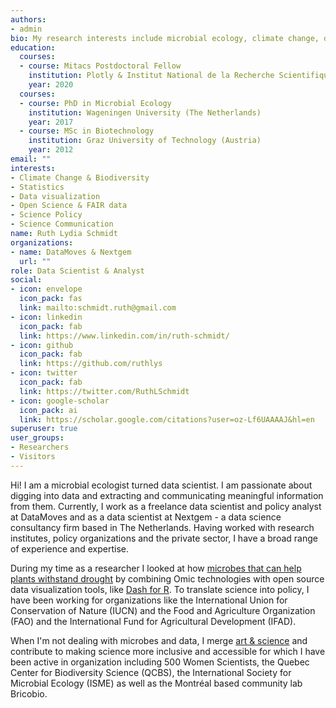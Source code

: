 ```yaml
---
authors:
- admin
bio: My research interests include microbial ecology, climate change, data science and data visualization.
education:
  courses:
  - course: Mitacs Postdoctoral Fellow
    institution: Plotly & Institut National de la Recherche Scientifique (Montreal)
    year: 2020
  courses:
  - course: PhD in Microbial Ecology
    institution: Wageningen University (The Netherlands)
    year: 2017
  - course: MSc in Biotechnology
    institution: Graz University of Technology (Austria)
    year: 2012
email: ""
interests:
- Climate Change & Biodiversity
- Statistics
- Data visualization
- Open Science & FAIR data
- Science Policy
- Science Communication
name: Ruth Lydia Schmidt
organizations:
- name: DataMoves & Nextgem
  url: ""
role: Data Scientist & Analyst
social:
- icon: envelope
  icon_pack: fas
  link: mailto:schmidt.ruth@gmail.com
- icon: linkedin
  icon_pack: fab
  link: https://www.linkedin.com/in/ruth-schmidt/
- icon: github
  icon_pack: fab
  link: https://github.com/ruthlys
- icon: twitter
  icon_pack: fab
  link: https://twitter.com/RuthLSchmidt
- icon: google-scholar
  icon_pack: ai
  link: https://scholar.google.com/citations?user=oz-Lf6UAAAAJ&hl=en
superuser: true
user_groups:
- Researchers
- Visitors
---
```


Hi! I am a microbial ecologist turned data scientist. I am passionate about digging into data and extracting and communicating meaningful information from them. Currently, I work as a freelance data scientist and policy analyst at DataMoves and as a data scientist at Nextgem - a data science consultancy firm based in The Netherlands. Having worked with research institutes, policy organizations and the private sector, I have a broad range of experience and expertise.

During my time as a researcher I looked at how [microbes that can help plants withstand drought](https://theconversation.com/microbial-aromas-might-save-crops-from-drought-103960) by combining Omic technologies with open source data visualization tools, like [Dash for R](https://medium.com/plotly/announcing-dash-for-r-82dce99bae13). To translate science into policy, I have been working for organizations like the International Union for Conservation of Nature (IUCN) and the Food and Agriculture Organization (FAO) and the International Fund for Agricultural Development (IFAD).

When I'm not dealing with microbes and data, I merge [art & science](https://www.sciartmagazine.com/the-art-of-microbial-communication.html) and contribute to making science more inclusive and accessible for which I have been active in organization including 500 Women Scientists, the Quebec Center for Biodiversity Science (QCBS), the International Society for Microbial Ecology (ISME) as well as the Montréal based community lab Bricobio.
